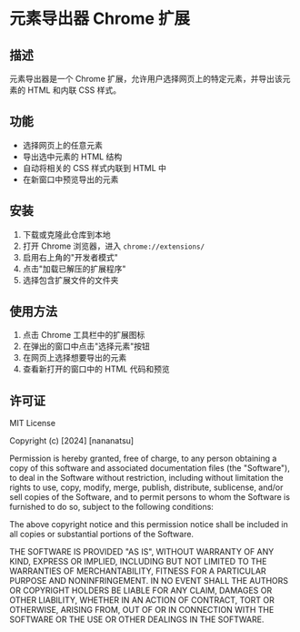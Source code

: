 # 元素导出器 Chrome 扩展

## 描述

元素导出器是一个 Chrome 扩展，允许用户选择网页上的特定元素，并导出该元素的 HTML 和内联 CSS 样式。

## 功能

- 选择网页上的任意元素
- 导出选中元素的 HTML 结构
- 自动将相关的 CSS 样式内联到 HTML 中
- 在新窗口中预览导出的元素

## 安装

1. 下载或克隆此仓库到本地
2. 打开 Chrome 浏览器，进入 `chrome://extensions/`
3. 启用右上角的"开发者模式"
4. 点击"加载已解压的扩展程序"
5. 选择包含扩展文件的文件夹

## 使用方法

1. 点击 Chrome 工具栏中的扩展图标
2. 在弹出的窗口中点击"选择元素"按钮
3. 在网页上选择想要导出的元素
4. 查看新打开的窗口中的 HTML 代码和预览

## 许可证

MIT License

Copyright (c) [2024] [nananatsu]

Permission is hereby granted, free of charge, to any person obtaining a copy
of this software and associated documentation files (the "Software"), to deal
in the Software without restriction, including without limitation the rights
to use, copy, modify, merge, publish, distribute, sublicense, and/or sell
copies of the Software, and to permit persons to whom the Software is
furnished to do so, subject to the following conditions:

The above copyright notice and this permission notice shall be included in all
copies or substantial portions of the Software.

THE SOFTWARE IS PROVIDED "AS IS", WITHOUT WARRANTY OF ANY KIND, EXPRESS OR
IMPLIED, INCLUDING BUT NOT LIMITED TO THE WARRANTIES OF MERCHANTABILITY,
FITNESS FOR A PARTICULAR PURPOSE AND NONINFRINGEMENT. IN NO EVENT SHALL THE
AUTHORS OR COPYRIGHT HOLDERS BE LIABLE FOR ANY CLAIM, DAMAGES OR OTHER
LIABILITY, WHETHER IN AN ACTION OF CONTRACT, TORT OR OTHERWISE, ARISING FROM,
OUT OF OR IN CONNECTION WITH THE SOFTWARE OR THE USE OR OTHER DEALINGS IN THE
SOFTWARE.
